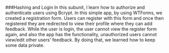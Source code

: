 ###Hashing and Login
In this subunit, I learn how to authorize and authenticate users using Bcrypt. In this simple app, by using WTForms, we created a registration form. Users can register with this form and once then registered they are redirected to view their profile where they can add feedback. While the user is login, the user cannot view the register form again, and also the app has the functionality, unauthorized users cannot view/edit other users' feedback. By doing that, we learned how to keep some data private. 
